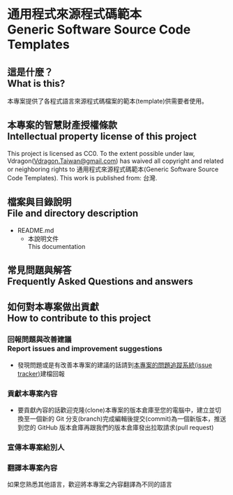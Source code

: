 # 通用程式來源程式碼範本<br />Generic Software Source Code Templates

## 這是什麼？<br />What is this?
本專案提供了各程式語言來源程式碼檔案的範本(template)供需要者使用。

## 本專案的智慧財產授權條款<br />Intellectual property license of this project
This project is licensed as CC0.
To the extent possible under law, Vdragon(Vdragon.Taiwan@gmail.com) has waived all copyright and related or neighboring rights to 通用程式來源程式碼範本(Generic Software Source Code Templates). This work is published from: 台灣.

## 檔案與目錄說明<br />File and directory description
* README.md
	* 本說明文件  
	  This documentation

## 常見問題與解答<br />Frequently Asked Questions and answers

## 如何對本專案做出貢獻<br />How to contribute to this project
### 回報問題與改善建議<br />Report issues and improvement suggestions
* 發現問題或是有改善本專案的建議的話請到[本專案的問題追蹤系統(issue tracker)](../../issues)建檔回報

### 貢獻本專案內容
* 要貢獻內容的話歡迎克隆(clone)本專案的版本倉庫至您的電腦中，建立並切換至一個新的 Git 分支(branch)完成編輯後提交(commit)為一個新版本，推送到您的 GitHub 版本倉庫再跟我們的版本倉庫發出拉取請求(pull request)

### 宣傳本專案給別人

### 翻譯本專案內容
如果您熟悉其他語言，歡迎將本專案之內容翻譯為不同的語言
